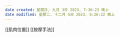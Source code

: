 ```yaml
---
date created: 星期日, 九月 3日 2023, 7:36:23 晚上
date modified: 星期二, 十二月 5日 2023, 6:26:22 晚上
---
```

[[肌肉位置]]
[[按摩手法]]